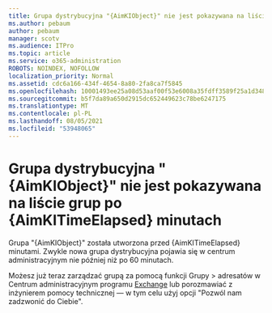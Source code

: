 ```yaml
---
title: Grupa dystrybucyjna "{AimKIObject}" nie jest pokazywana na liście grup po {AimKITimeElapsed} minutach
ms.author: pebaum
author: pebaum
manager: scotv
ms.audience: ITPro
ms.topic: article
ms.service: o365-administration
ROBOTS: NOINDEX, NOFOLLOW
localization_priority: Normal
ms.assetid: cdc6a166-434f-4654-8a80-2fa8ca7f5845
ms.openlocfilehash: 10001493ee25a08d53aaf00f53e6008a35fdff3589f25a1d348547de08a6fd3a
ms.sourcegitcommit: b5f7da89a650d2915dc652449623c78be6247175
ms.translationtype: MT
ms.contentlocale: pl-PL
ms.lasthandoff: 08/05/2021
ms.locfileid: "53948065"
---
```

# <a name="distribution-group-aimkiobject-not-showing-in-groups-list-after-aimkitimeelapsed-minutes"></a>Grupa dystrybucyjna "{AimKIObject}" nie jest pokazywana na liście grup po {AimKITimeElapsed} minutach

Grupa "{AimKIObject}" została utworzona przed {AimKITimeElapsed} minutami. Zwykle nowa grupa dystrybucyjna pojawia się w centrum administracyjnym nie później niż po 60 minutach.
  
Możesz już teraz zarządzać grupą za pomocą funkcji Grupy > adresatów w Centrum administracyjnym programu [Exchange](https://outlook.office365.com/ecp/?rfr=Admin_o365&amp;exsvurl=1&amp;mkt=en-US.aspx) lub porozmawiać z inżynierem pomocy technicznej — w tym celu użyj opcji "Pozwól nam zadzwonić do Ciebie". 
  
